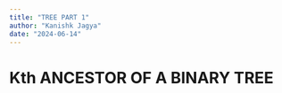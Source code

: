 ```yaml
---
title: "TREE PART 1"
author: "Kanishk Jagya"
date: "2024-06-14"
---
```



# Kth ANCESTOR OF A BINARY TREE

## 